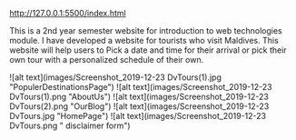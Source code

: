 http://127.0.0.1:5500/index.html

This is a 2nd year semester website for introduction to web technologies module. I have developed a website for tourists who visit Maldives. This website will help users to Pick a date and time for their arrival or pick their own tour with a personalized schedule of their own.

![alt text](images/Screenshot_2019-12-23 DvTours(1).jpg "PopulerDestinationsPage")
![alt text](images/Screenshot_2019-12-23 DvTours(1).png "AboutUs")
![alt text](images/Screenshot_2019-12-23 DvTours(2).png "OurBlog")
![alt text](images/Screenshot_2019-12-23 DvTours.jpg "HomePage")
![alt text](images/Screenshot_2019-12-23 DvTours.png " disclaimer form")


